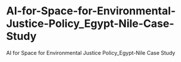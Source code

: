 # AI-for-Space-for-Environmental-Justice-Policy_Egypt-Nile-Case-Study
AI for Space for Environmental Justice Policy_Egypt-Nile Case Study
